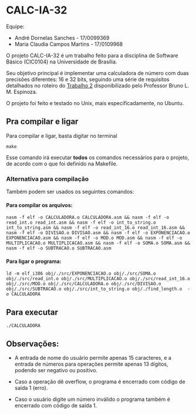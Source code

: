 # CALC-IA-32

Equipe:

- André Dornelas Sanches - 17/0099369
- Maria Claudia Campos Martins - 17/0109968

O projeto CALC-IA-32 é um trabalho feito para a disciplina de Software Básico (CIC0104) na Universidade de Brasília. 

Seu objetivo principal é implementar uma calculadora de número com duas precisões diferentes: 16 e 32 bits, seguindo uma série de requisitos detalhados no roteiro do [Trabalho 2](./docs/trabalho2.pdf) disponibilizado pelo Professor Bruno L. M. Espinoza. 

O projeto foi feito e testado no Unix, mais especificadamente, no Ubuntu.


## Pra compilar e ligar

Para compilar e ligar, basta digitar no terminal 

```
make
```

Esse comando irá executar **todos** os comandos necessários para o projeto, de acordo com o que foi definido na Makefile. 

### Alternativa para compilação 

Também podem ser usados os seguintes comandos:

#### Para compilar os arquivos:

`nasm -f elf -o CALCULADORA.o CALCULADORA.asm && nasm -f elf -o read_int.o read_int.asm && nasm -f elf -o int_to_string.o int_to_string.asm && nasm -f elf -o read_int_16.o read_int_16.asm && nasm -f elf -o DIVISAO.o DIVISAO.asm && nasm -f elf -o EXPONENCIACAO.o EXPONENCIACAO.asm && nasm -f elf -o MOD.o MOD.asm && nasm -f elf -o MULTIPLICACAO.o MULTIPLICACAO.asm && nasm -f elf -o SOMA.o SOMA.asm && nasm -f elf -o SUBTRACAO.o SUBTRACAO.asm`

#### Para ligar o programa:

`ld -m elf_i386 obj/./src/EXPONENCIACAO.o obj/./src/SOMA.o obj/./src/read_int.o obj/./src/MULTIPLICACAO.o obj/./src/read_int_16.o obj/./src/MOD.o obj/./src/CALCULADORA.o obj/./src/DIVISAO.o obj/./src/SUBTRACAO.o obj/./src/int_to_string.o obj/./find_length.o  -o CALCULADORA`

## Para executar 

`./CALCULADORA`

## Observações:

- A entrada de nome do usuário permite apenas 15 caracteres, e a entrada de números para operações permite apenas 13 dígitos, podendo ser negativo ou positivo.

- Caso a operação dê overflow, o programa é encerrado com código de saída 1 (erro).

- Caso o usuário digite um número inválido o programa também é encerrado com código de saída 1.

